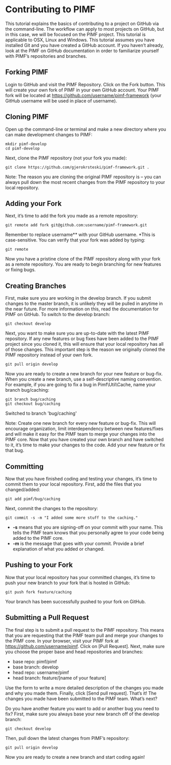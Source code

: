 # Contributing to PIMF

This tutorial explains the basics of contributing to a project on GitHub via the command-line. The workflow can apply to most projects on GitHub, but in this case, we will be focused on the PIMF project. This tutorial is applicable to OSX, Linux and Windows. This tutorial assumes you have installed Git and you have created a GitHub account. If you haven’t already, look at the PIMF on GitHub documentation in order to familiarize yourself with PIMF’s repositories and branches.

## Forking PIMF
Login to GitHub and visit the PIMF Repository. Click on the Fork button. This will create your own fork of PIMF in your own GitHub account. Your PIMF fork will be located at https://github.com/username/pimf-framework (your GitHub username will be used in place of username).

## Cloning PIMF
Open up the command-line or terminal and make a new directory where you can make development changes to PIMF:

    mkdir pimf-develop
    cd pimf-develop

Next, clone the PIMF repository (not your fork you made):

    git clone https://github.com/gjerokrsteski/pimf-framework.git .

Note: The reason you are cloning the original PIMF repository is – you can always pull down the most recent changes from the PIMF repository to your local repository.

## Adding your Fork
Next, it’s time to add the fork you made as a remote repository:

    git remote add fork git@github.com:username/pimf-framework.git

Remember to replace username** with your GitHub username. *This is case-sensitive. You can verify that your fork was added by typing:

    git remote

Now you have a pristine clone of the PIMF repository along with your fork as a remote repository. You are ready to begin branching for new features or fixing bugs.

## Creating Branches
First, make sure you are working in the develop branch. If you submit changes to the master branch, it is unlikely they will be pulled in anytime in the near future. For more information on this, read the documentation for PIMF on GitHub. To switch to the develop branch:

    git checkout develop

Next, you want to make sure you are up-to-date with the latest PIMF repository. If any new features or bug fixes have been added to the PIMF project since you cloned it, this will ensure that your local repository has all of those changes. This important step is the reason we originally cloned the PIMF repository instead of your own fork.

    git pull origin develop

Now you are ready to create a new branch for your new feature or bug-fix. When you create a new branch, use a self-descriptive naming convention. For example, if you are going to fix a bug in Pimf\Util\Cache, name your branch bug/caching:

    git branch bug/caching
    git checkout bug/caching

Switched to branch 'bug/caching'

Note: Create one new branch for every new feature or bug-fix. This will encourage organization, limit interdependency between new features/fixes and will make it easy for the PIMF team to merge your changes into the PIMF core. Now that you have created your own branch and have switched to it, it’s time to make your changes to the code. Add your new feature or fix that bug.

## Committing
Now that you have finished coding and testing your changes, it’s time to commit them to your local repository. First, add the files that you changed/added:

    git add pimf/bug/caching

Next, commit the changes to the repository:

    git commit -s -m "I added some more stuff to the caching."

* **-s** means that you are signing-off on your commit with your name. This tells the PIMF team knows that you personally agree to your code being added to the PIMF core.
* **-m** is the message that goes with your commit. Provide a brief explanation of what you added or changed.

## Pushing to your Fork
Now that your local repository has your committed changes, it’s time to push your new branch to your fork that is hosted in GitHub:

    git push fork feature/caching

Your branch has been successfully pushed to your fork on GitHub.

## Submitting a Pull Request
The final step is to submit a pull request to the PIMF repository. This means that you are requesting that the PIMF team pull and merge your changes to the PIMF core. In your browser, visit your PIMF fork at https://github.com/username/pimf. Click on [Pull Request]. Next, make sure you choose the proper base and head repositories and branches:

* base repo: pimf/pimf
* base branch: develop
* head repo: username/pimf
* head branch: feature/[name of your feature]

Use the form to write a more detailed description of the changes you made and why you made them. Finally, click [Send pull request]. That’s it! The changes you made have been submitted to the PIMF team.
What’s next?

Do you have another feature you want to add or another bug you need to fix? First, make sure you always base your new branch off of the develop branch:

    git checkout develop

Then, pull down the latest changes from PIMF’s repository:

    git pull origin develop

Now you are ready to create a new branch and start coding again!


